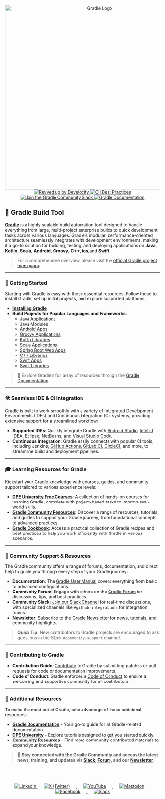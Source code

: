 <div align="center">
  <picture>
    <source media="(prefers-color-scheme: dark)" srcset="images/gradle-white-primary.png" width="700px">
    <img alt="Gradle Logo" src="images/gradle-dark-green-primary.png" width="600px">
  </picture>
</div>

<div align="center">
  <a href="https://ge.gradle.org/scans">
    <img src="https://img.shields.io/badge/Revved%20up%20by-Develocity-06A0CE?logo=Gradle&labelColor=02303A" alt="Revved up by Develocity">
  </a>
  <a href="https://bestpractices.coreinfrastructure.org/projects/4898">
    <img src="https://bestpractices.coreinfrastructure.org/projects/4898/badge" alt="CII Best Practices">
  </a>
  <a href="https://gradle.org/slack-invite">
    <img src="https://img.shields.io/badge/Slack-Join%20the%20Community-brightgreen?style=flat&logo=slack" alt="Join the Gradle Community Slack">
  </a>
  <a href="https://docs.gradle.org/current/userguide/userguide.html">
    <img src="https://img.shields.io/badge/Docs-Gradle%20User%20Guide-blueviolet?style=flat&logo=read-the-docs" alt="Gradle Documentation">
  </a>
</div>


## 🐘 **Gradle Build Tool** 

**[Gradle](https://gradle.org/)** is a highly scalable build automation tool designed to handle everything from large, multi-project enterprise builds to quick development tasks across various languages. Gradle’s modular, performance-oriented architecture seamlessly integrates with development environments, making it a go-to solution for building, testing, and deploying applications on **Java**, **Kotlin**, **Scala**, **Android**, **Groovy**, **C++**, **ios**,and **Swift**.

> For a comprehensive overview, please visit the [official Gradle project homepage](https://gradle.org).

---

### 🚀 **Getting Started**

Starting with Gradle is easy with these essential resources. Follow these to install Gradle, set up initial projects, and explore supported platforms:

- **[Installing Gradle](https://docs.gradle.org/current/userguide/installation.html)**
- **Build Projects for Popular Languages and Frameworks**:
  - [Java Applications](https://docs.gradle.org/current/samples/sample_building_java_applications.html)
  - [Java Modules](https://docs.gradle.org/current/samples/sample_java_modules_multi_project.html)
  - [Android Apps](https://developer.android.com/studio/build/index.html)
  - [Groovy Applications](https://docs.gradle.org/current/samples/sample_building_groovy_applications.html)
  - [Kotlin Libraries](https://docs.gradle.org/current/samples/sample_building_kotlin_libraries.html)
  - [Scala Applications](https://docs.gradle.org/current/samples/sample_building_scala_applications.html)
  - [Spring Boot Web Apps](https://docs.gradle.org/current/samples/sample_building_spring_boot_web_applications.html)
  - [C++ Libraries](https://docs.gradle.org/current/samples/sample_building_cpp_libraries.html)
  - [Swift Apps](https://docs.gradle.org/current/samples/sample_building_swift_applications.html)
  - [Swift Libraries](https://docs.gradle.org/current/samples/sample_building_swift_libraries.html)

> 📘 Explore Gradle’s full array of resources through the [Gradle Documentation](https://docs.gradle.org/).

---

### 🛠 **Seamless IDE & CI Integration**

Gradle is built to work smoothly with a variety of Integrated Development Environments (IDEs) and Continuous Integration (CI) systems, providing extensive support for a streamlined workflow:

-   **Supported IDEs**: Quickly integrate Gradle with [Android Studio](https://docs.gradle.org/current/userguide/gradle_ides.html), [IntelliJ IDEA](https://docs.gradle.org/current/userguide/gradle_ides.html), [Eclipse](https://docs.gradle.org/current/userguide/gradle_ides.html), [NetBeans](https://docs.gradle.org/current/userguide/gradle_ides.html), and [Visual Studio Code](https://docs.gradle.org/current/userguide/gradle_ides.html).
-   **Continuous Integration**: Gradle easily connects with popular CI tools, including Jenkins, [GitHub Actions](https://docs.github.com/actions), [GitLab CI](https://docs.gitlab.com/ee/ci/), [CircleCI](https://circleci.com/), and more, to streamline build and deployment pipelines.

---

### 🎓 **Learning Resources for Gradle**

Kickstart your Gradle knowledge with courses, guides, and community support tailored to various experience levels:

- **[DPE University Free Courses](https://dpeuniversity.gradle.com/app/catalog)**: A collection of hands-on courses for learning Gradle, complete with project-based tasks to improve real-world skills.
- **[Gradle Community Resources](https://community.gradle.org/resources/)**: Discover a range of resources, tutorials, and guides to support your Gradle journey, from foundational concepts to advanced practices.
- **[Gradle Cookbook](https://cookbook.gradle.org/preface/)**: Access a practical collection of Gradle recipes and best practices to help you work efficiently with Gradle in various scenarios.

---

### 💬 **Community Support & Resources**

The Gradle community offers a range of forums, documentation, and direct help to guide you through every step of your Gradle journey:

- **Documentation**: The [Gradle User Manual](https://docs.gradle.org/current/userguide/userguide.html) covers everything from basic to advanced configurations.
- **Community Forum**: Engage with others on the [Gradle Forum](https://discuss.gradle.org/) for discussions, tips, and best practices.
- **Community Slack**: [Join our Slack Channel](https://gradle.org/slack-invite) for real-time discussions, with specialized channels like `#github-integrations` for integration topics.
- **Newsletter**: Subscribe to the [Gradle Newsletter](https://newsletter.gradle.org) for news, tutorials, and community highlights.

> **Quick Tip**: New contributors to Gradle projects are encouraged to ask questions in the Slack `#community-support` channel.

---

### 🌱 **Contributing to Gradle**

- **Contribution Guide**: [Contribute](https://github.com/gradle/gradle/blob/master/CONTRIBUTING.md) to Gradle by submitting patches or pull requests for code or documentation improvements.
- **Code of Conduct**: Gradle enforces a [Code of Conduct](https://gradle.org/conduct/) to ensure a welcoming and supportive community for all contributors.

---

### 🔗 **Additional Resources**

To make the most out of Gradle, take advantage of these additional resources:

- **[Gradle Documentation](https://docs.gradle.org/)** - Your go-to guide for all Gradle-related documentation.
- **[DPE University](https://dpeuniversity.gradle.com/app/catalog)** - Explore tutorials designed to get you started quickly.
- **[Community Resources](https://gradle.org/resources/)** - Find more community-contributed materials to expand your knowledge.

> 🌟 **Stay connected with the Gradle Community and access the latest news, training, and updates via [Slack](https://gradle.org/slack-invite), [Forum](https://discuss.gradle.org/), and our [Newsletter](https://newsletter.gradle.org)**.

<br><br>
<div align="center" style="margin-top: 20px;">
    <a href="https://www.linkedin.com/company/gradle/">
        <img src="https://img.shields.io/badge/-0077B5?style=for-the-badge&logo=linkedin&logoColor=white" alt="LinkedIn" style="margin: 0 0px;">
    </a>
    <a href="https://x.com/gradle">
        <img src="https://img.shields.io/badge/-000000?style=for-the-badge&logo=x&logoColor=white" alt="X (Twitter)" style="margin: 0 20px;">
    </a>
    <a href="https://www.youtube.com/@GradleInc">
        <img src="https://img.shields.io/badge/-FF0000?style=for-the-badge&logo=youtube&logoColor=white" alt="YouTube" style="margin: 0 20px;">
    </a>
    <a href="https://mastodon.social/@Gradle">
        <img src="https://img.shields.io/badge/-6364FF?style=for-the-badge&logo=mastodon&logoColor=white" alt="Mastodon" style="margin: 0 20px;">
    </a>
    <a href="https://www.facebook.com/gradleinc">
        <img src="https://img.shields.io/badge/-1877F2?style=for-the-badge&logo=facebook&logoColor=white" alt="Facebook" style="margin: 0 20px;">
    </a>
    <a href="https://gradle.org/slack-invite">
        <img src="https://img.shields.io/badge/-4A154B?style=for-the-badge&logo=slack&logoColor=white" alt="Slack" style="margin: 0 20px;">
    </a>
</div>
